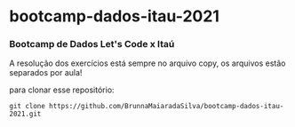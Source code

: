 # bootcamp-dados-itau-2021

### Bootcamp de Dados Let's Code x Itaú

A resolução dos exercícios está sempre no arquivo copy, os arquivos estão separados por aula!

para clonar esse repositório: 

```
git clone https://github.com/BrunnaMaiaradaSilva/bootcamp-dados-itau-2021.git 
```
